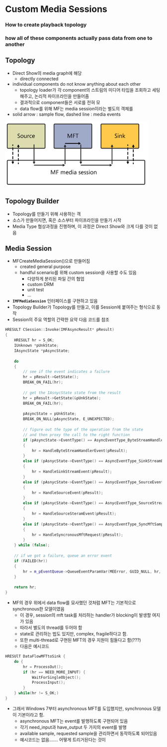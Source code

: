 # Custom Media Sessions

### How to create playback topology

### how all of these components actually pass data from one to another

## Topology

* Direct Show의 media graph에 해당
  * directly connected
* individual components do not know anything about each other
  * topology loader가 각 component의 스트림의 미디어 타입을 조회하고 세팅해주고, 논리적 파이프라인을 만들어줌
  * 결과적으로 component들은 서로를 전혀 모
  * data flow를 위해 MF는 media session이라는 별도의 객체를 
* solid arrow : sample flow, dashed line : media events

![](../../.gitbook/assets/image.png)

## Topology Builder

* Topology를 만들기 위해 사용하는 객
* 소스가 만들어지면, 혹은 소스부터 파이프라인을 만들기 시작
* Media Type 협상과정을 진행하며, 이 과정은 Direct Show와 크게 다를 것이 없음

## Media Session

* MFCreateMediaSession\(\)으로 만들어짐
  * created general purpose
  * handful scenario를 위해 custom session을 사용할 수도 있음
    * 다양하게 분리된 파일 간의 협업
    * custom DRM
    * unit test
    * ...
* **`IMFMediaSession`** 인터페이스를 구현하고 있음
* Topology Builder가 Topology를 만들고, 이를 Session에 붙여주는 형식으로 동작
* Session의 주요 역할의 간략한 요약 다음 코드를 참조

```cpp
HRESULT CSession::Invoke(IMFAsyncResult* pResult)
{
    HRESULT hr = S_OK;
    IUnknown *pUnkState;
    IAsyncState *pAsyncState;
    
    do 
    {
        // see if the event indicates a failure
        hr = pResult->GetState();
        BREAK_ON_FAIL(hr);
        
        // get the IAsnycState state from the result
        hr = pResult->GetState(&pUnkState);
        BREAK_ON_FAIL(hr);
        
        pAsyncState = pUnkState;
        BREAK_ON_NULL(pAsyncState, E_UNEXPECTED);
        
        // figure out the type of the operation from the state
        // and then proxy the call to the right function
        if (pAsyncState->EventType() == AsyncEventType_ByteStreamHandlerEvent)
        {
            hr = HandleByteStreamHandlerEvent(pResult);
        }
        else if (pAsnycState->EventType() == AsyncEventType_SinkStreamEvent)
        {
            hr = HandleSinkStreamEvent(pResult);
        }
        else if (pAsnycState->EventType() == AsnycEventType_SourceEvent)
        {
            hr = HandleSourceEvent(pResult);
        }
        else if (pAsnycState->EventType() == AsnycEventType_SourceStreamEvent)
        {
            hr = HandleSourceSteramEvent(pResult);
        }
        else if (pAsnycState->EventType() == AsnycEventType_SyncMftSampleRequest)
        {
            hr = HandleSyncronousMftRequest(pResult);
        }   
    } while (false);
    
    // if we got a failure, queue an error event
    if (FAILED(hr))
    {
        hr = m_pEventQueue->QueueEventParamVar(MEError, GUID_NULL, hr, NULL);
    }
    
    return hr;
}
```

* MF의 경우 위에서 data flow를 묘사했던 것처럼 MFT는 기본적으로 synchronous한 모델이였음
  * 이 경우, session의 mft task를 처리하는 handler가 blocking이 발생할 여지가 있음
  * 따라서 별도의 thread를 두어야 함
  * state로 관리하는 법도 있지만, complex, fragile하다고 함.
  * 또한 multi-thread로 구현된 MFT의 경우 지원이 힘들다고 함\(???\)
  * 다음은 예시코드

```cpp
HRESUlT DataFlowMFTtoSink {
    do {
        hr = ProcessOut();
        if (hr == NEED_MORE_INPUT) {
            WaitForSingleObject();
            ProcessInput();
        }
    } while(hr != S_OK;)
}
```

* 그래서 Windows 7부터 asynchronous MFT를 도입했지만, synchronous 모델이 기본이라고 함.
  * asynchronous MFT는 event를 발행하도록 구현되어 있음
  * 각기 need\_input과 have\_output 두 가지의 event를 발행
  * available sample, requested sample을 관리하면서 동작하도록 되어있음
  * 예시코드는 없음....... 어떻게 트리거된다는 것이

